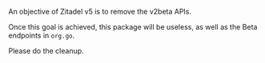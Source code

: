 An objective of Zitadel v5 is to remove the v2beta APIs.

Once this goal is achieved, this package will be useless, as well as the Beta endpoints in `org.go`.

Please do the cleanup.